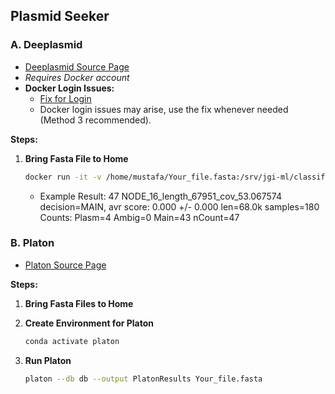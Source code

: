 ## Plasmid Seeker

### A. Deeplasmid

- [Deeplasmid Source Page](https://github.com/wandreopoulos/deeplasmid)
- *Requires Docker account*
- **Docker Login Issues:**
  - [Fix for Login](https://phoenixnap.com/kb/docker-permission-denied#ftoc-heading-4)
  - Docker login issues may arise, use the fix whenever needed (Method 3 recommended).

**Steps:**

1. **Bring Fasta File to Home**
   ```bash
   docker run -it -v /home/mustafa/Your_file.fasta:/srv/jgi-ml/classifier/dl/in.fasta -v /home/mustafa/DeeplasmidResults:/srv/jgi-ml/classifier/dl/outdir billandreo/deeplasmid feature_DL_plasmid_predict.sh in.fasta outdir
   ```
   - Example Result: 47 NODE_16_length_67951_cov_53.067574 decision=MAIN, avr score: 0.000 +/- 0.000  len=68.0k samples=180 Counts: Plasm=4  Ambig=0  Main=43  nCount=47

### B. Platon

- [Platon Source Page](https://github.com/oschwengers/platon)

**Steps:**

1. **Bring Fasta Files to Home**

2. **Create Environment for Platon**
   ```bash
   conda activate platon
   ```

3. **Run Platon**
   ```bash
   platon --db db --output PlatonResults Your_file.fasta
   ```

